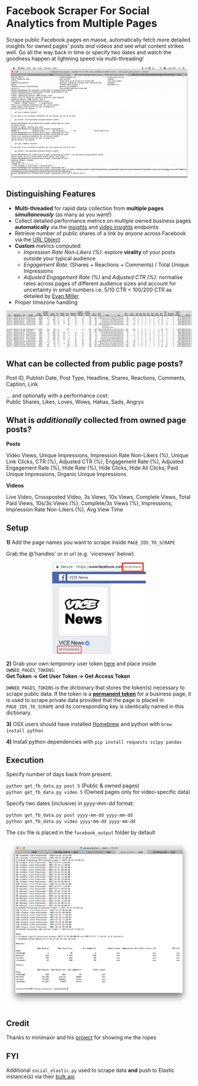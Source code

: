 # Facebook Scraper For Social Analytics from Multiple Pages

Scrape public Facebook pages en masse, automatically fetch more detailed insights for owned pages' posts *and* videos and see what content strikes well. 
Go all the way back in time or specify two dates and watch the goodness happen at lightning speed via multi-threading!  

<p align="center"><img src="/res/sample_run.gif?raw=true" height="300"></p>

## Distinguishing Features

- **Multi-threaded** for rapid data collection from **multiple pages _simultaneously_** (as many as you want!)
- Collect detailed performance metrics on multiple owned business pages **automatically** via the [insights](https://developers.facebook.com/docs/graph-api/reference/v2.11/insights) and [video insights](https://developers.facebook.com/docs/graph-api/reference/video/video_insights/) endpoints
- Retrieve number of public shares of a link by *anyone* across Facebook via the [URL Object](https://developers.facebook.com/docs/graph-api/reference/v2.11/url/)
- **Custom** metrics computed: 
  - *Impression Rate Non-Likers (%)*: explore **virality** of your posts outside your typical audience
  - *Engagement Rate*: (Shares + Reactions + Comments) / Total Unique Impressions
  - *Adjusted Engagement Rate (%)* and *Adjusted CTR (%)*: normalise rates across pages of different audience sizes and account for uncertainty in small numbers  i.e. 5/10 CTR < 100/200 CTR as detailed by [Evan Miller](http://www.evanmiller.org/how-not-to-sort-by-average-rating.html)
- Proper timezone handling

![Sample Output](/res/sample_output_owned_posts.png?raw=true "Sample Output")

## What can be collected from public page posts?

Post ID, Publish Date, Post Type, Headline, Shares, Reactions, Comments, Caption, Link 

... and optionally with a performance cost:  
Public Shares, Likes, Loves, Wows, Hahas, Sads, Angrys

## What is *additionally* collected from owned page posts?

**Posts**  

Video Views, Unique Impressions, Impression Rate Non-Likers (%), Unique Link Clicks, CTR (%), Adjusted CTR (%), Engagement Rate (%), Adjusted Engagement Rate (%), Hide Rate (%), Hide Clicks, Hide All Clicks, Paid Unique Impressions, Organic Unique Impressions

**Videos**  

Live Video, Crossposted Video, 3s Views, 10s Views, Complete Views, Total Paid Views, 10s/3s Views (%), Complete/3s Views (%), Impressions, Impression Rate Non-Likers (%), Avg View Time


## Setup

**1)** Add the page names you want to scrape inside `PAGE_IDS_TO_SCRAPE`

Grab the @'handles' or in url (e.g. 'vicenews' below).  
  
  
<p align="center"><img src="/res/page_handle_location.png?raw=true" height="250"></p>

**2)** Grab your own *temporary* user token [here](https://developers.facebook.com/tools/explorer) and place inside `OWNED_PAGES_TOKENS`:  
**Get Token -> Get User Token -> Get Access Token**

`OWNED_PAGES_TOKENS` is the dictionary that stores the token(s) necessary to scrape public data.  If the token is a [**permanent token**](https://stackoverflow.com/a/28418469) for a business page, it is used to scrape private data provided that the page is placed in `PAGE_IDS_TO_SCRAPE` and its corresponding key is identically named in this dictionary.

**3)** OSX users should have installed [Homebrew](https://brew.sh/) and python with `brew install python`

**4)** Install python dependencies with `pip install requests scipy pandas`


## Execution
Specify number of days back from present:

`python get_fb_data.py post 5`  (Public & owned pages)    
`python get_fb_data.py video 5` (Owned pages only for video-specific data)

Specify two dates (inclusive) in yyyy-mm-dd format:

`python get_fb_data.py post yyyy-mm-dd yyyy-mm-dd`  
`python get_fb_data.py video yyyy-mm-dd yyyy-mm-dd`

The csv file is placed in the `facebook_output` folder by default

<p align="center"><img src="/res/the_matrix.png?raw=true" height="450"></p>

## Credit  
Thanks to minimaxir and his [project](https://github.com/minimaxir/facebook-page-post-scraper) for showing me the ropes

## FYI  
Additional `social_elastic.py` used to scrape data **and** push to Elastic instance(s) via their [bulk api](https://www.elastic.co/guide/en/elasticsearch/reference/current/docs-bulk.html)

